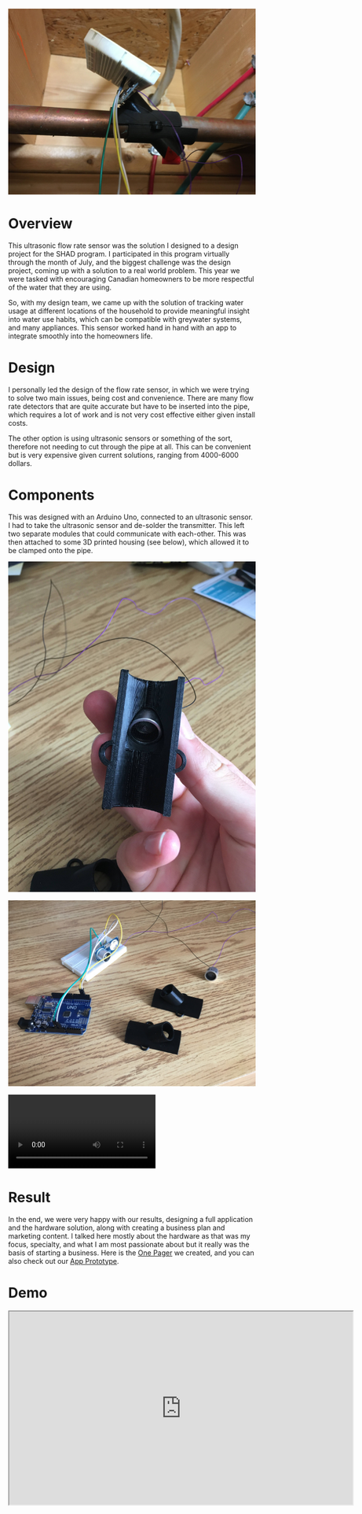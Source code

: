 ![](main.png)

# Overview

This ultrasonic flow rate sensor was the solution I designed to a design project for the SHAD program. I participated in this program virtually through the month of July, and the biggest challenge was the design project, coming up with a solution to a real world problem. This year we were tasked with encouraging Canadian homeowners to be more respectful of the water that they are using.

So, with my design team, we came up with the solution of tracking water usage at different locations of the household to provide meaningful insight into water use habits, which can be compatible with greywater systems, and many appliances. This sensor worked hand in hand with an app to integrate smoothly into the homeowners life.

# Design

I personally led the design of the flow rate sensor, in which we were trying to solve two main issues, being cost and convenience. There are many flow rate detectors that are quite accurate but have to be inserted into the pipe, which requires a lot of work and is not very cost effective either given install costs.

The other option is using ultrasonic sensors or something of the sort, therefore not needing to cut through the pipe at all. This can be convenient but is very expensive given current solutions, ranging from 4000-6000 dollars.

# Components

This was designed with an Arduino Uno, connected to an ultrasonic sensor. I had to take the ultrasonic sensor and de-solder the transmitter. This left two separate modules that could communicate with each-other. This was then attached to some 3D printed housing (see below), which allowed it to be clamped onto the pipe.

![Top Pipe Sensor](housing.jpg)

![System Components](components.jpg)

<video src='desc.mp4'></video>

# Result

In the end, we were very happy with our results, designing a full application and the hardware solution, along with creating a business plan and marketing content. I talked here mostly about the hardware as that was my focus, specialty, and what I am most passionate about but it really was the basis of starting a business. Here is the [One Pager](/assets/projects/ecoflow/onepager.pdf) we created, and you can also check out our [App Prototype](https://www.figma.com/file/5FlCRbLdZS3zMjbsdgtB1w/Water-App-Prototype-(Copy)?node-id=0%3A1).

# Demo

<iframe width="700" height="393" src="https://www.youtube.com/embed/gqaufJdyn3E"></iframe>

